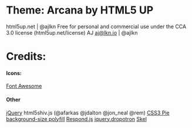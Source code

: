 # Theme: Arcana by HTML5 UP
html5up.net | @ajlkn
Free for personal and commercial use under the CCA 3.0 license (html5up.net/license)
AJ
aj@lkn.io | @ajlkn


# Credits:
#### Icons:
[Font Awesome](http://fortawesome.github.com/Font-Awesome)
#### Other
[jQuery](http://jquery.com)
html5shiv.js (@afarkas @jdalton @jon_neal @rem)
[CSS3 Pie](http://css3pie.com)
[background-size polyfill](http://github.com/louisremi)
[Respond.js](http://j.mp/respondjs)
[jquery.dropotron](http://@ajlkn)
[Skel](http://skel.io)
